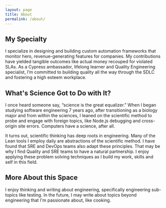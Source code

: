```yaml
---
layout: page
title: About
permalink: /about/
---
```


## My Specialty
I specialize in designing and building custom automation frameworks that monitor hero, revenue-generating features for companies. My contributions have yielded tangible outcomes like actual money recouped for violated SLAs. As a Cypress ambassador, lifelong learner and Quality Engineering specialist, I’m committed to building quality all the way through the SDLC and fostering a high  esteem workplace.

## What's Science Got to Do with It?
I once heard someone say, “science is the great equalizer.” When I began studying software engineering 7 years ago, after transitioning as a biology major and from within the sciences, I leaned on the scientific method to probe and engage with foreign topics, like Node.js debugging and cross-origin site errors. Computers have a science, after all.

It turns out, scientific thinking has deep roots in engineering. Many of the Lean tools I employ daily are abstractions of the scientific method. I have found that SRE and DevOps teams also adapt these principles. That may be why I find Quality and SRE teams to have a natural partnership. I enjoy applying these problem solving techniques as I build my work, skills and self in this field.

## More About this Space
I enjoy thinking and writing about engineering, specifically engineering sub-topics like testing. In the future, I may write about topics beyond engineering that I'm passionate about, like cooking.